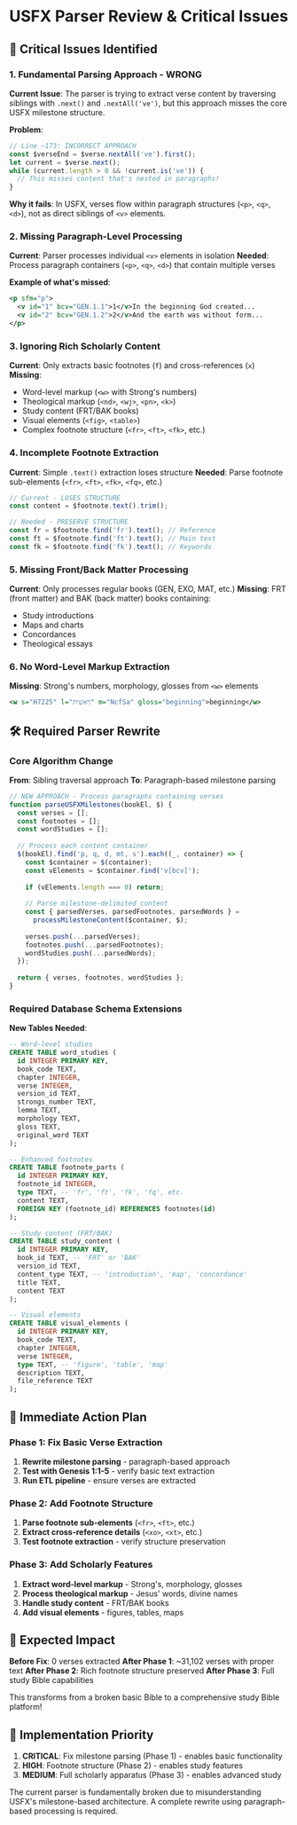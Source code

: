 # USFX Parser Review & Critical Issues

## 🚨 **Critical Issues Identified**

### 1. **Fundamental Parsing Approach - WRONG**
**Current Issue**: The parser is trying to extract verse content by traversing siblings with `.next()` and `.nextAll('ve')`, but this approach misses the core USFX milestone structure.

**Problem**:
```javascript
// Line ~173: INCORRECT APPROACH
const $verseEnd = $verse.nextAll('ve').first();
let current = $verse.next();
while (current.length > 0 && !current.is('ve')) {
  // This misses content that's nested in paragraphs!
}
```

**Why it fails**: In USFX, verses flow within paragraph structures (`<p>`, `<q>`, `<d>`), not as direct siblings of `<v>` elements.

### 2. **Missing Paragraph-Level Processing**
**Current**: Parser processes individual `<v>` elements in isolation
**Needed**: Process paragraph containers (`<p>`, `<q>`, `<d>`) that contain multiple verses

**Example of what's missed**:
```xml
<p sfm="p">
  <v id="1" bcv="GEN.1.1">1</v>In the beginning God created...
  <v id="2" bcv="GEN.1.2">2</v>And the earth was without form...
</p>
```

### 3. **Ignoring Rich Scholarly Content**
**Current**: Only extracts basic footnotes (`f`) and cross-references (`x`)
**Missing**: 
- Word-level markup (`<w>` with Strong's numbers)
- Theological markup (`<nd>`, `<wj>`, `<pn>`, `<k>`)
- Study content (FRT/BAK books)
- Visual elements (`<fig>`, `<table>`)
- Complex footnote structure (`<fr>`, `<ft>`, `<fk>`, etc.)

### 4. **Incomplete Footnote Extraction**
**Current**: Simple `.text()` extraction loses structure
**Needed**: Parse footnote sub-elements (`<fr>`, `<ft>`, `<fk>`, `<fq>`, etc.)

```javascript
// Current - LOSES STRUCTURE
const content = $footnote.text().trim();

// Needed - PRESERVE STRUCTURE
const fr = $footnote.find('fr').text(); // Reference
const ft = $footnote.find('ft').text(); // Main text
const fk = $footnote.find('fk').text(); // Keywords
```

### 5. **Missing Front/Back Matter Processing**
**Current**: Only processes regular books (GEN, EXO, MAT, etc.)
**Missing**: FRT (front matter) and BAK (back matter) books containing:
- Study introductions
- Maps and charts
- Concordances
- Theological essays

### 6. **No Word-Level Markup Extraction**
**Missing**: Strong's numbers, morphology, glosses from `<w>` elements
```xml
<w s="H7225" l="רֵאשִׁית" m="NcfSa" gloss="beginning">beginning</w>
```

## 🛠️ **Required Parser Rewrite**

### Core Algorithm Change

**From**: Sibling traversal approach
**To**: Paragraph-based milestone parsing

```javascript
// NEW APPROACH - Process paragraphs containing verses
function parseUSFXMilestones(bookEl, $) {
  const verses = [];
  const footnotes = [];
  const wordStudies = [];
  
  // Process each content container
  $(bookEl).find('p, q, d, mt, s').each((_, container) => {
    const $container = $(container);
    const vElements = $container.find('v[bcv]');
    
    if (vElements.length === 0) return;
    
    // Parse milestone-delimited content
    const { parsedVerses, parsedFootnotes, parsedWords } = 
      processMilestoneContent($container, $);
    
    verses.push(...parsedVerses);
    footnotes.push(...parsedFootnotes);
    wordStudies.push(...parsedWords);
  });
  
  return { verses, footnotes, wordStudies };
}
```

### Required Database Schema Extensions

**New Tables Needed**:
```sql
-- Word-level studies
CREATE TABLE word_studies (
  id INTEGER PRIMARY KEY,
  book_code TEXT,
  chapter INTEGER,
  verse INTEGER,
  version_id TEXT,
  strongs_number TEXT,
  lemma TEXT,
  morphology TEXT,
  gloss TEXT,
  original_word TEXT
);

-- Enhanced footnotes
CREATE TABLE footnote_parts (
  id INTEGER PRIMARY KEY,
  footnote_id INTEGER,
  type TEXT, -- 'fr', 'ft', 'fk', 'fq', etc.
  content TEXT,
  FOREIGN KEY (footnote_id) REFERENCES footnotes(id)
);

-- Study content (FRT/BAK)
CREATE TABLE study_content (
  id INTEGER PRIMARY KEY,
  book_id TEXT, -- 'FRT' or 'BAK'
  version_id TEXT,
  content_type TEXT, -- 'introduction', 'map', 'concordance'
  title TEXT,
  content TEXT
);

-- Visual elements
CREATE TABLE visual_elements (
  id INTEGER PRIMARY KEY,
  book_code TEXT,
  chapter INTEGER,
  verse INTEGER,
  type TEXT, -- 'figure', 'table', 'map'
  description TEXT,
  file_reference TEXT
);
```

## 🎯 **Immediate Action Plan**

### Phase 1: Fix Basic Verse Extraction
1. **Rewrite milestone parsing** - paragraph-based approach
2. **Test with Genesis 1:1-5** - verify basic text extraction
3. **Run ETL pipeline** - ensure verses are extracted

### Phase 2: Add Footnote Structure
1. **Parse footnote sub-elements** (`<fr>`, `<ft>`, etc.)
2. **Extract cross-reference details** (`<xo>`, `<xt>`, etc.)
3. **Test footnote extraction** - verify structure preservation

### Phase 3: Add Scholarly Features
1. **Extract word-level markup** - Strong's, morphology, glosses
2. **Process theological markup** - Jesus' words, divine names
3. **Handle study content** - FRT/BAK books
4. **Add visual elements** - figures, tables, maps

## 🚀 **Expected Impact**

**Before Fix**: 0 verses extracted
**After Phase 1**: ~31,102 verses with proper text
**After Phase 2**: Rich footnote structure preserved
**After Phase 3**: Full study Bible capabilities

This transforms from a broken basic Bible to a comprehensive study Bible platform!

## 🔧 **Implementation Priority**

1. **CRITICAL**: Fix milestone parsing (Phase 1) - enables basic functionality
2. **HIGH**: Footnote structure (Phase 2) - enables study features  
3. **MEDIUM**: Full scholarly apparatus (Phase 3) - enables advanced study

The current parser is fundamentally broken due to misunderstanding USFX's milestone-based architecture. A complete rewrite using paragraph-based processing is required.
